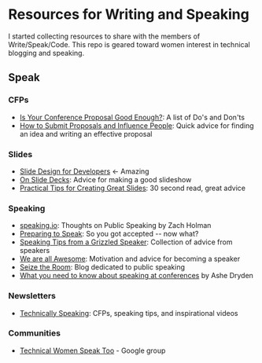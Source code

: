 # Resources for Writing and Speaking

I started collecting resources to share with the members of Write/Speak/Code. This repo is geared toward women interest in technical blogging and speaking.

## Speak


### CFPs

* [Is Your Conference Proposal Good Enough?](http://rckbt.me/2014/01/conference-proposals/): A list of Do's and Don'ts
* [How to Submit Proposals and Influence People](http://www.noelrappin.com/railsrx/2014/1/18/conference-prompts-or-how-to-submit-proposals-and-influence-people): Quick advice for finding an idea and writing an effective proposal

### Slides

* [Slide Design for Developers](http://zachholman.com/posts/slide-design-for-developers/) <- Amazing
* [On Slide Decks](https://carouth.com/blog/2014/03/20/on-slide-decks/): Advice for making a good slideshow
* [Practical Tips for Creating Great Slides](http://weareallaweso.me/for_speakers/practical-tips-for-creating-great-slides.html): 30 second read, great advice

### Speaking
* [speaking.io](http://speaking.io/): Thoughts on Public Speaking by Zach Holman
* [Preparing to Speak](http://www.lornajane.net/resource/preparing-to-speak): So you got accepted -- now what?
* [Speaking Tips from a Grizzled Speaker](http://www.joshholmes.com/blog/2014/01/17/speaking-tips-grizzled-speaker/): Collection of advice from speakers
* [We are all Awesome](http://weareallaweso.me/): Motivation and advice for becoming a speaker
* [Seize the Room](http://seizetheroom.com/): Blog dedicated to public speaking
* [What you need to know about speaking at conferences](http://www.ashedryden.com/blog/what-you-need-to-know-about-speaking-at-conferences) by Ashe Dryden


### Newsletters

* [Technically Speaking](http://tinyletter.com/techspeak/): CFPs, speaking tips, and inspirational videos


### Communities
* [Technical Women Speak Too](https://plus.google.com/communities/101818001236662563704?utm_content=buffer61e5f&utm_medium=social&utm_source=twitter.com&utm_campaign=buffer) - Google group
